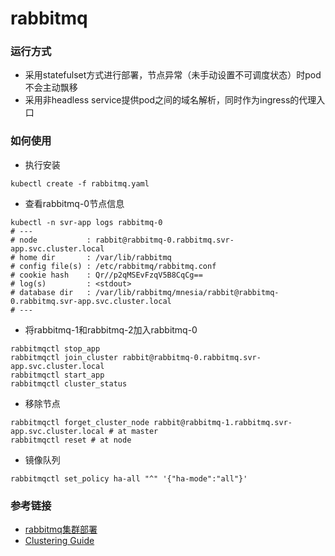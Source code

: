 # rabbitmq

### 运行方式
- 采用statefulset方式进行部署，节点异常（未手动设置不可调度状态）时pod不会主动飘移
- 采用非headless service提供pod之间的域名解析，同时作为ingress的代理入口

### 如何使用
- 执行安装
```
kubectl create -f rabbitmq.yaml
```
- 查看rabbitmq-0节点信息
```
kubectl -n svr-app logs rabbitmq-0
# ---
# node           : rabbit@rabbitmq-0.rabbitmq.svr-app.svc.cluster.local
# home dir       : /var/lib/rabbitmq
# config file(s) : /etc/rabbitmq/rabbitmq.conf
# cookie hash    : Qr//p2qMSEvFzqV5B8CqCg==
# log(s)         : <stdout>
# database dir   : /var/lib/rabbitmq/mnesia/rabbit@rabbitmq-0.rabbitmq.svr-app.svc.cluster.local
# ---
```
- 将rabbitmq-1和rabbitmq-2加入rabbitmq-0
```
rabbitmqctl stop_app
rabbitmqctl join_cluster rabbit@rabbitmq-0.rabbitmq.svr-app.svc.cluster.local
rabbitmqctl start_app
rabbitmqctl cluster_status
```
- 移除节点
```
rabbitmqctl forget_cluster_node rabbit@rabbitmq-1.rabbitmq.svr-app.svc.cluster.local # at master
rabbitmqctl reset # at node
```
- 镜像队列
```
rabbitmqctl set_policy ha-all "^" '{"ha-mode":"all"}'
```

### 参考链接
- [rabbitmq集群部署](https://my.oschina.net/attacker/blog/3222748)
- [Clustering Guide](https://www.rabbitmq.com/clustering.html)

